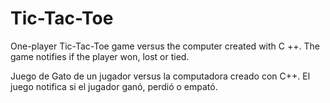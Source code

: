 # Tic-Tac-Toe
One-player  Tic-Tac-Toe game versus the computer created with C ++. The game notifies if the player won, lost or tied.

Juego de Gato de un jugador versus la computadora creado con C++. El juego notifica si el jugador ganó, perdió o empató.
